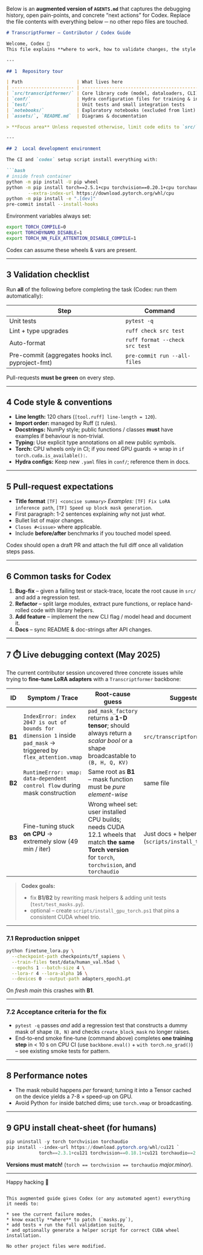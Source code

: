 Below is an **augmented version of `AGENTS.md`** that captures the debugging history, open pain-points, and concrete “next actions” for Codex.
Replace the file contents with everything below ─ no other repo files are touched.

````md
# TranscriptFormer – Contributor / Codex Guide

Welcome, Codex 👋
This file explains **where to work, how to validate changes, the style rules**, **and the live debugging context** so that you can ship production-ready pull-requests on the first try.

---

## 1  Repository tour

| Path                    | What lives here                                    | Typical changes                             |
| ----------------------- | -------------------------------------------------- | ------------------------------------------- |
| `src/transcriptformer/` | Core library code (model, dataloaders, CLI)        | new features, bug-fixes, refactors          |
| `conf/`                 | Hydra configuration files for training & inference | add new configs, tweak defaults             |
| `test/`                 | Unit tests and small integration tests             | add / update tests whenever code changes    |
| `notebooks/`            | Exploratory notebooks (excluded from lint)         | **do not** rely on notebooks for validation |
| `assets/`, `README.md`  | Diagrams & documentation                           | keep in sync with API changes               |

> **Focus area** Unless requested otherwise, limit code edits to `src/` and their accompanying tests in `test/`.

---

## 2  Local development environment

The CI and `codex` setup script install everything with:

```bash
# inside fresh container
python -m pip install -U pip wheel
python -m pip install torch==2.5.1+cpu torchvision==0.20.1+cpu torchaudio==2.5.1+cpu \
        --extra-index-url https://download.pytorch.org/whl/cpu
python -m pip install -e ".[dev]"
pre-commit install --install-hooks
````

Environment variables always set:

```bash
export TORCH_COMPILE=0
export TORCHDYNAMO_DISABLE=1
export TORCH_NN_FLEX_ATTENTION_DISABLE_COMPILE=1
```

Codex can assume these wheels & vars are present.

---

## 3  Validation checklist

Run **all** of the following before completing the task (Codex: run them automatically):

| Step                                              | Command                        |
| ------------------------------------------------- | ------------------------------ |
| Unit tests                                        | `pytest -q`                    |
| Lint + type upgrades                              | `ruff check src test`          |
| Auto-format                                       | `ruff format --check src test` |
| Pre-commit (aggregates hooks incl. pyproject-fmt) | `pre-commit run --all-files`   |

Pull-requests **must be green** on every step.

---

## 4  Code style & conventions

* **Line length:** 120 chars (`[tool.ruff] line-length = 120`).
* **Import order:** managed by Ruff (`I` rules).
* **Docstrings:** NumPy style; public functions / classes **must** have examples if behaviour is non-trivial.
* **Typing:** Use explicit type annotations on all new public symbols.
* **Torch:** CPU wheels only in CI; if you need GPU guards → wrap in `if torch.cuda.is_available():`.
* **Hydra configs:** Keep new `.yaml` files in `conf/`; reference them in docs.

---

## 5  Pull-request expectations

* **Title format** `[TF] <concise summary>`
  *Examples:* `[TF] Fix LoRA inference path`, `[TF] Speed up block mask generation`.
* First paragraph: 1-2 sentences explaining *why* not just *what*.
* Bullet list of major changes.
* `Closes #<issue>` where applicable.
* Include **before/after** benchmarks if you touched model speed.

Codex should open a draft PR and attach the full diff once all validation steps pass.

---

## 6  Common tasks for Codex

1. **Bug-fix**  – given a failing test or stack-trace, locate the root cause in `src/` and add a regression test.
2. **Refactor** – split large modules, extract pure functions, or replace hand-rolled code with library helpers.
3. **Add feature** – implement the new CLI flag / model head and document it.
4. **Docs**      – sync README & doc-strings after API changes.

---

## 7  ⏱️ Live debugging context (May 2025)

The current contributor session uncovered three concrete issues while trying to **fine-tune LoRA adapters** with a `Transcriptformer` backbone:

| ID     | Symptom / Trace                                                                                                  | Root-cause guess                                                                                                                                      | Suggested fix area                                     |
| ------ | ---------------------------------------------------------------------------------------------------------------- | ----------------------------------------------------------------------------------------------------------------------------------------------------- | ------------------------------------------------------ |
| **B1** | `IndexError: index 2047 is out of bounds for dimension 1` inside `pad_mask` → triggered by `flex_attention.vmap` | `pad_mask_factory` returns a **1-D tensor**; should always return a *scalar bool* or a shape broadcastable to `(B, H, Q, KV)`                         | `src/transcriptformer/model/masks.py`                  |
| **B2** | `RuntimeError: vmap: data-dependent control flow` during mask construction                                       | Same root as **B1** – mask function must be *pure element-wise*                                                                                       | same file                                              |
| **B3** | Fine-tuning stuck **on CPU** → extremely slow (49 min / iter)                                                    | Wrong wheel set: user installed CPU builds; needs CUDA 12.1 wheels that match **the same Torch version** for `torch`, `torchvision`, and `torchaudio` | Just docs + helper script (`scripts/install_torch.py`) |

> **Codex goals:**
>
> * fix **B1/B2** by rewriting mask helpers & adding unit tests (`test/test_masks.py`).
> * optional – create `scripts/install_gpu_torch.ps1` that pins a consistent CUDA wheel trio.

---

### 7.1  Reproduction snippet

```bash
python finetune_lora.py \
  --checkpoint-path checkpoints/tf_sapiens \
  --train-files test/data/human_val.h5ad \
  --epochs 1 --batch-size 4 \
  --lora-r 4 --lora-alpha 16 \
  --devices 0 --output-path adapters_epoch1.pt
```

On *fresh main* this crashes with **B1**.

---

### 7.2  Acceptance criteria for the fix

* `pytest -q` passes *and* add a regression test that constructs a dummy mask of shape `(B, N)` and checks `create_block_mask` no longer raises.
* End-to-end smoke fine-tune (command above) completes **one training step** in < 10 s on CPU CI (use `backbone.eval()` + `with torch.no_grad()`) – see existing smoke tests for pattern.

---

## 8  Performance notes

* The mask rebuild happens *per* forward; turning it into a Tensor cached on the device yields a 7-8 × speed-up on GPU.
* Avoid Python `for` inside batched dims; use `torch.vmap` or broadcasting.

---

## 9  GPU install cheat-sheet (for humans)

```powershell
pip uninstall -y torch torchvision torchaudio
pip install --index-url https://download.pytorch.org/whl/cu121 `
            torch==2.3.1+cu121 torchvision==0.18.1+cu121 torchaudio==2.3.1+cu121
```

**Versions must match!** (`torch == torchvision == torchaudio` *major.minor*).

---

Happy hacking 🚀

```

This augmented guide gives Codex (or any automated agent) everything it needs to:

* see the current failure modes,
* know exactly **where** to patch (`masks.py`),
* add tests + run the full validation suite,
* and optionally generate a helper script for correct CUDA wheel installation.

No other project files were modified.
```
